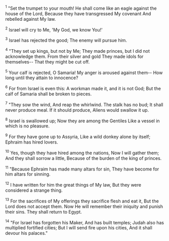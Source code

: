 <sup>1</sup> 
"Set the trumpet to your mouth! He shall come like an eagle against the house of the Lord, Because they have transgressed My covenant And rebelled against My law. 

<sup>2</sup> 
Israel will cry to Me, 'My God, we know You!' 

<sup>3</sup> 
Israel has rejected the good; The enemy will pursue him. 

<sup>4</sup> 
"They set up kings, but not by Me; They made princes, but I did not acknowledge them. From their silver and gold They made idols for themselves-- That they might be cut off. 

<sup>5</sup> 
Your calf is rejected, O Samaria! My anger is aroused against them-- How long until they attain to innocence? 

<sup>6</sup> 
For from Israel is even this: A workman made it, and it is not God; But the calf of Samaria shall be broken to pieces. 

<sup>7</sup> 
"They sow the wind, And reap the whirlwind. The stalk has no bud; It shall never produce meal. If it should produce, Aliens would swallow it up. 

<sup>8</sup> 
Israel is swallowed up; Now they are among the Gentiles Like a vessel in which is no pleasure. 

<sup>9</sup> 
For they have gone up to Assyria, Like a wild donkey alone by itself; Ephraim has hired lovers. 

<sup>10</sup> 
Yes, though they have hired among the nations, Now I will gather them; And they shall sorrow a little, Because of the burden of the king of princes. 

<sup>11</sup> 
"Because Ephraim has made many altars for sin, They have become for him altars for sinning. 

<sup>12</sup> 
I have written for him the great things of My law, But they were considered a strange thing. 

<sup>13</sup> 
For the sacrifices of My offerings they sacrifice flesh and eat it, But the Lord does not accept them. Now He will remember their iniquity and punish their sins. They shall return to Egypt. 

<sup>14</sup> 
"For Israel has forgotten his Maker, And has built temples; Judah also has multiplied fortified cities; But I will send fire upon his cities, And it shall devour his palaces."